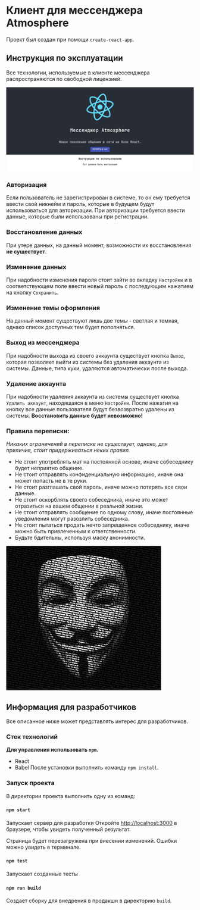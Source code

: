 # Клиент для мессенджера Atmosphere

Проект был создан при помощи `create-react-app`.

## Инструкция по эксплуатации

Все технологии, используемые в клиенте мессенджера распространяются по свободной лицензией.

![Главная страница](https://github.com/yaonkey/atm-client/raw/main/public/Assets/Images/1.png)

### Авторизация

Если пользователь не зарегистрирован в системе, то он ему требуется ввести свой никнейм и пароль, которые в будущем будут использоваться для авторизации. При авторизации требуется ввести данные, которые были использованы при регистрации.

### Восстановление данных

При утере данных, на данный момент, возможности их восстановления **не существует**.

### Изменение данных

При надобности изменения пароля стоит зайти во вкладку `Настройки` и в соответствующем поле ввести новый пароль с последующим нажатием на кнопку `Сохранить`.

### Изменение темы оформления

На данный момент существуют лишь две темы - светлая и темная, однако список доступных тем будет пополняться.

### Выход из мессенджера

При надобности выхода из своего аккаунта существует кнопка `Выход`, которая позволяет выйти из системы без удаления аккаунта из системы. Данные, типа куки, удаляются автоматически после выхода.

### Удаление аккаунта

При надобности удаления аккаунта из системы существует кнопка `Удалить аккаунт`, находящаяся в меню `Настройки`. После нажатия на кнопку все данные пользователя будут безвозвратно удалены из системы. **Восстановить данные будет невозможно!**

### Правила переписки:
*Никаких ограничений в переписке не существует, однако, для приличия, стоит придерживаться неких правил.*
* Не стоит употреблять мат на постоянной основе, иначе собеседнику будет неприятно общение.
* Не стоит отправлять конфиденциальную информацию, иначе она может попасть не в те руки.
* Не стоит разглашать свой пароль, иначе можно потерять все свои данные.
* Не стоит оскорблять своего собеседника, иначе это может отразиться на вашем общении в реальной жизни.
* Не стоит отправлять сообщение по одному слову, иначе постоянные уведомления могут разозлить собеседника.
* Не стоит пытаться продать нечто запрещенное собеседнику, иначе можно быть привлеченным к ответственности.
* Будьте бдительны, используя маску анонимности.

![Анонимность](https://github.com/yaonkey/atm-client/raw/main/public/Assets/Images/2.png)

## Информация для разработчиков

Все описанное ниже может представлять интерес для разработчиков.

### Стек технологий

**Для управления использовать `npm`.**
* React
* Babel
После установки выполнить команду `npm install`.

### Запуск проекта

В директории проекта выполнить одну из команд:

#### `npm start`

Запускает сервер для разработки
Откройте [http://localhost:3000](http://localhost:3000) в браузере, чтобы увидеть полученный результат.

Страница будет перезагружена при внесении изменений.
Ошибки можно увидеть в терминале.

#### `npm test`

Запускает созданные тесты

#### `npm run build`

Создает сборку для внедрения в продакшн в директорию `build`.
